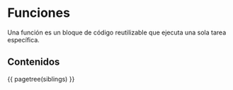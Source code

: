 
# Funciones

Una función es un bloque de código reutilizable que ejecuta una sola tarea específica. 

## Contenidos

{{  pagetree(siblings) }}